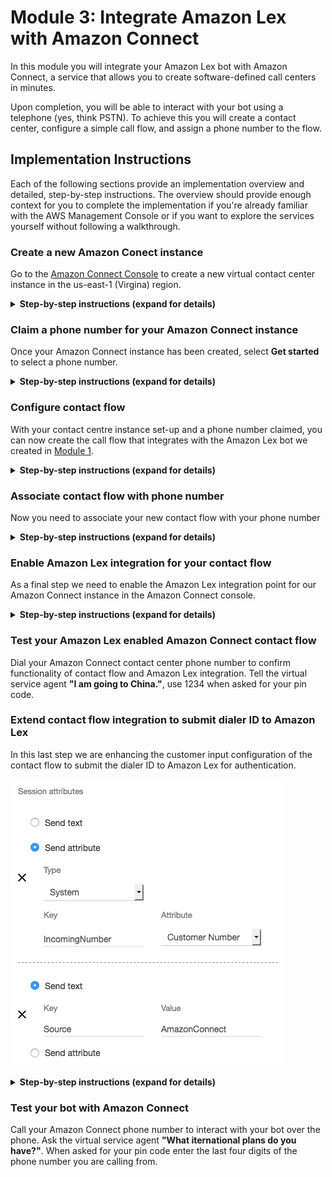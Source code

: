 # Module 3: Integrate Amazon Lex with Amazon Connect
In this module you will integrate your Amazon Lex bot with Amazon Connect, a service that allows you to create software-defined call centers in minutes.

Upon completion, you will be able to interact with your bot using a telephone (yes, think PSTN).
To achieve this you will create a contact center, configure a simple call flow, and assign a phone number to the flow. 

## Implementation Instructions

Each of the following sections provide an implementation overview and detailed, step-by-step instructions. The overview should provide enough context for you to complete the implementation if you're already familiar with the AWS Management Console or if you want to explore the services yourself without following a walkthrough.

### Create a new Amazon Conect instance
Go to the [Amazon Connect Console](https://console.aws.amazon.com/connect/home?region=us-east-1) to create a new virtual contact center instance in the us-east-1 (Virgina) region.

<details>
<summary><strong>Step-by-step instructions (expand for details)</strong></summary><p>

1. From the AWS Management Console, choose **Services** then select **Amazon Connect** under Contact Center and then **Get started**

1. In **Step 1: Identity management**, select **Store users within Amazon Connect** and provide a domain name (e.g. `{FirstName}` to complete the **Access URL** and click **Next step**
	
	> The domain name used in your contact center URL needs to be globally unique and cannot be changed.
	Alternatively, Amazon Connect can use an existing [AWS Directory Services](https://aws.amazon.com/directoryservice) directory.   
		
1. In **Step 2: Administrator**, **Skip this** and continue with **Next step**

1. In **Step 3: Telephony options**, select **I want to handle incoming calls with Amazon Connect** and **I want to make outbound calls with Amazon Connect**

1. In **Step 4: Data storage**, accept the defaults

1. In **Step 5: Review and create**, review your settings and then select **Create Instance**
</p></details>

### Claim a phone number for your Amazon Connect instance
Once your Amazon Connect instance has been created, select **Get started** to select a phone number. 
<details>
<summary><strong>Step-by-step instructions (expand for details)</strong></summary><p>

1. Select **Get started** to open the Amazon Connect Contact Center Manager (CCM) Welcome screen.
2. Select **Let's go** to claim a phone number.
3. Select **United States +1**, **Direct Dial**, and choose a phone number from the numbers provided. Select **Next**
4. Dial the phone number you selected in step 3 from another phone (e.g. your mobile phone) and choose **1** from the voice menu to connect with an agent. You can then use the Amazon Connect Contact Control Panel to accept the call.
5. Select **Continue**. This will open the Amazon Connect console.
</p></details>

### Configure contact flow
With your contact centre instance set-up and a phone number claimed, you can now create the call flow that integrates with the Amazon Lex bot we created in [Module  1](../01_LexBotInformational).

<details>
<summary><strong>Step-by-step instructions (expand for details)</strong></summary><p>

1. In the Amazon Connect Contact Center Manager, use the navigation pane on the left hand side to select **Routing** and **Contact flows**.

	![ContactFlowNavigation](images/contact_flows_navigation.png)
	
	> If you closed your browser window you can always re-open the Amazon Connect Contact Center Manager from the [Amazon Connect console](https://console.aws.amazon.com/connect/home?region=us-east-1). Just selct your Amazon connect instance and click on the **Login as administrator** button in the **Overview** section of the console. 

1. In the top right corner select **Create contact flow** to open the contact flow editor.
2. Name your contact flow `CustomerServiceChatbot` and give it a description.

	![ContactFlowNaming](images/contact_flow_naming.png)

3. Expand the **Interact** group of blocks and drag and drop the **Get customer input** block onto the grid.
4. Expand the **Terminate / Transfer** group of blocks and drag and drop the **Disconnect / Hang up** block onto the grid.
5. Wire up the three building blocks as shown in the image below.

	![ContactFlowWiring](images/contact_flow_wiring.png)

1. Double click on the **Get customer input** block to access its configuration. 
	1. Select the **Text to speech (Ad hoc)** input type and enter the below as a welcome message for your callers:
		` Welcome to the marvelous telco company. How can I help you today?`
	2. Select **Amazon Lex** input type
	3. Enter `InternationalPlan` bot name and `dev` Alias
	5. Click **Save**
	
		![ContactFlowInput](images/get_customer_input_prompt.png)
		
		![ContactFlowInput](images/get_customer_input_input.png)
	
1. Click on the **down arrow** (![DownArrow](images/down.png)) next to the save button and select **Save & Publish**
1. Confirm publishing of the workflow in selcting the **Save & publish** button.
</p>

</details>


### Associate contact flow with phone number
Now you need to associate your new contact flow with your phone number
<details>
<summary><strong>Step-by-step instructions (expand for details)</strong></summary><p>

1. Select **Routing** and **Phone Numbers** on the left hand Amazon Connect navigation pane.
2. Click on the number to edit the contact flow
3. Search and select the `CustomerServiceChatbot` contact flow in the **Contact flow/IVR** field.
4. Select **Save** to confirm the contact flow association.
</p></details>

### Enable Amazon Lex integration for your contact flow 
As a final step we need to enable the Amazon Lex integration point for our Amazon Connect instance in the Amazon Connect console.

<details>
<summary><strong>Step-by-step instructions (expand for details)</strong></summary><p>

1. Open the [Amazon Connect console](https://console.aws.amazon.com/connect/home?region=us-east-1) and select your Amazon Connect instance.
2. Select **Contact flows** on the left hand navigation.
3. In the **Amazon Lex** section select **+ Add Lex Bot**, select the `InternationalPlan` bot and click on **Save Lex Bots**.
</details>


### Test your Amazon Lex enabled Amazon Connect contact flow
Dial your Amazon Connect contact center phone number to confirm functionality of contact flow and Amazon Lex integration. Tell the virtual service agent **"I am going to China."**, use 1234 when asked for your pin code.

### Extend contact flow integration to submit dialer ID to Amazon Lex 
In this last step we are enhancing the customer input configuration of the contact flow to submit the dialer ID to Amazon Lex for authentication.

 ![ContactFlowNavigation](images/set_session_attributes.png)

<details>
<summary><strong>Step-by-step instructions (expand for details)</strong></summary><p>

1. Re-open the Amazon Connect Dashboard. Within the [Amazon Connect console](https://console.aws.amazon.com/connect/home?region=us-east-1) select **Overview** and **Login as administrator**
2. On the left hand navigation select **Routing** **Contact flows**.

	![ContactFlowNavigation](images/contact_flows_navigation.png)
	
3. Click on the 'CustomerServiceChatbot' flow to open the flow.

4. Double click on the **Get customer input** block to access its configuration.
5. Scroll to the bottom and under **Session attributes** click **Add a parameter**
6. Select **Send attribute**
7. In the **Type** drop-down, select **System**, Enter  `IncomingNumber` in the **Key** field and select **Customer Number** from the **Attribute** drop down.
8. Click **Add another Parameter**
9. Enter `Source` as **Key** and `AmazonConnect` as **Value**
10. Select **Save**
11. Click on the **down arrow** (![DownArrow](images/down.png)) next to the save button and select **Save & Publish**
	
12. Confirm publishing of the workflow in selecting the **Save & publish** button.
 	![ContactFlowNavigation](images/publish_confirmation.png)
</details>	
	
### Test your bot with Amazon Connect
Call your Amazon Connect phone number to interact with your bot over the phone.  Ask the virtual service agent **"What iternational plans do you have?"**. When asked for your pin code enter the last four digits of the phone number you are calling from.	
	




